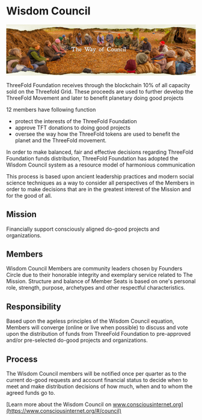 # Wisdom Council

![wisdom council](./img/wisdom_council.png)

ThreeFold Foundation receives through the blockchain 10% of all capacity sold on the Threefold Grid. These proceeds are used to further develop the ThreeFold Movement and later to benefit planetary doing good projects

12 members have following function

- protect the interests of the ThreeFold Foundation
- approve TFT donations to doing good projects
- oversee the way how the ThreeFold tokens are used to benefit the planet and the ThreeFold movement.

In order to make balanced, fair and effective decisions regarding ThreeFold Foundation funds distribution, ThreeFold Foundation has adopted the Wisdom Council system as a resource model of harmonious communication

This process is based upon ancient leadership practices and modern social science techniques as a way to consider all perspectives of the Members in order to make decisions that are in the greatest interest of the Mission and for the good of all.

## Mission

Financially support consciously aligned do-good projects and organizations.

## Members

Wisdom Council Members are community leaders chosen by Founders Circle due to their honorable integrity and exemplary service related to The Mission. Structure and balance of Member Seats is based on one's personal role, strength, purpose, archetypes and other respectful characteristics.

## Responsibility

Based upon the ageless principles of the Wisdom Council equation, Members will converge (online or live when possible) to discuss and vote upon the distribution of funds from ThreeFold Foundation to pre-approved and/or pre-selected do-good projects and organizations.

## Process

The Wisdom Council members will be notified once per quarter as to the current do-good requests and account financial status to decide when to meet and make distribution decisions of how much, when and to whom the agreed funds go to.

[Learn more about the Wisdom Council on www.consciousinternet.org](https://www.consciousinternet.org/#/council)